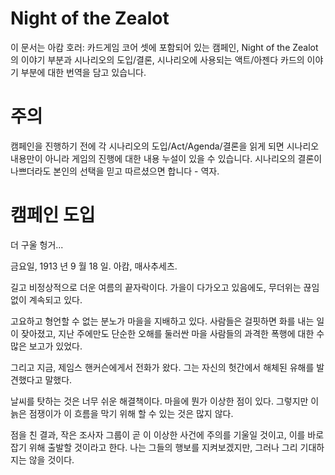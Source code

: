 Night of the Zealot
===================

이 문서는 아캄 호러: 카드게임 코어 셋에 포함되어 있는 캠페인, Night of the Zealot의 이야기 부분과 시나리오의 도입/결론, 시나리오에 사용되는 액트/아젠다 카드의 이야기 부분에 대한 번역을 담고 있습니다.

# 주의

캠페인을 진행하기 전에 각 시나리오의 도입/Act/Agenda/결론을 읽게 되면 시나리오 내용만이 아니라 게임의 진행에 대한 내용 누설이 있을 수 있습니다. 시나리오의 결론이 나쁘더라도 본인의 선택을 믿고 따르셨으면 합니다 - 역자.

# 캠페인 도입

더 구울 헝거...

금요일, 1913 년 9 월 18 일. 아캄, 매사추세츠.

길고 비정상적으로 더운 여름의 끝자락이다. 가을이 다가오고 있음에도, 무더위는 끊임없이 계속되고 있다.

고요하고 형언할 수 없는 분노가 마을을 지배하고 있다. 사람들은 걸핏하면 화를 내는 일이 잦아졌고, 지난 주에만도 단순한 오해를 둘러싼 마을 사람들의 과격한 폭행에 대한 수많은 보고가 있었다.

그리고 지금, 제임스 핸커슨에게서 전화가 왔다. 그는 자신의 헛간에서 해체된 유해를 발견했다고 말했다.

날씨를 탓하는 것은 너무 쉬운 해결책이다. 마을에 뭔가 이상한 점이 있다. 그렇지만 이 늙은 점쟁이가 이 흐름을 막기 위해 할 수 있는 것은 많지 않다.

점을 친 결과, 작은 조사자 그룹이 곧 이 이상한 사건에 주의를 기울일 것이고, 이를 바로잡기 위해 출발할 것이라고 한다. 나는 그들의 행보를 지켜보겠지만, 그러나 그리 기대하지는 않을 것이다.
